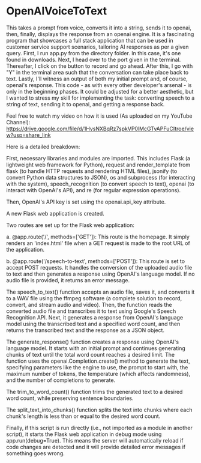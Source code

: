 # OpenAIVoiceToText
This takes a prompt from voice, converts it into a string, sends it to openai, then, finally, displays the response from an openai engine. It is a fascinating program that showcases a full stack application that can be used in customer service support scenarios, tailoring AI responses as per a given query.
First, I run app.py from the directory folder. In this case, it's one found in downloads.
Next, I head over to the port given in the terminal.
Thereafter, I click on the button to record and go ahead.
After this, I go with "Y" in the terminal area such that the conversation can take place back to text.
Lastly, I'll witness an output of both my initial prompt and, of course, openai's response.
This code - as with every other developer's arsenal - is only in the beginning phases. It could be adjusted for a better aesthetic, but I wanted to stress my skill for implementing the task: converting speech to a string of text, sending it to openai, and getting a response back.

Feel free to watch my video on how it is used (As uploaded on my YouTube Channel): https://drive.google.com/file/d/1HvsNXBqRz7spkVP0lMcGTyAPFuCItroe/view?usp=share_link

Here is a detailed breakdown:

First, necessary libraries and modules are imported. This includes Flask (a lightweight web framework for Python), request and render_template from flask (to handle HTTP requests and rendering HTML files), jsonify (to convert Python data structures to JSON), os and subprocess (for interacting with the system), speech_recognition (to convert speech to text), openai (to interact with OpenAI's API), and re (for regular expression operations).

Then, OpenAI's API key is set using the openai.api_key attribute.

A new Flask web application is created.

Two routes are set up for the Flask web application:

a. @app.route('/', methods=['GET']): This route is the homepage. It simply renders an 'index.html' file when a GET request is made to the root URL of the application.

b. @app.route('/speech-to-text', methods=['POST']): This route is set to accept POST requests. It handles the conversion of the uploaded audio file to text and then generates a response using OpenAI's language model. If no audio file is provided, it returns an error message.

The speech_to_text() function accepts an audio file, saves it, and converts it to a WAV file using the ffmpeg software (a complete solution to record, convert, and stream audio and video). Then, the function reads the converted audio file and transcribes it to text using Google's Speech Recognition API. Next, it generates a response from OpenAI's language model using the transcribed text and a specified word count, and then returns the transcribed text and the response as a JSON object.

The generate_response() function creates a response using OpenAI's language model. It starts with an initial prompt and continues generating chunks of text until the total word count reaches a desired limit. The function uses the openai.Completion.create() method to generate the text, specifying parameters like the engine to use, the prompt to start with, the maximum number of tokens, the temperature (which affects randomness), and the number of completions to generate.

The trim_to_word_count() function trims the generated text to a desired word count, while preserving sentence boundaries.

The split_text_into_chunks() function splits the text into chunks where each chunk's length is less than or equal to the desired word count.

Finally, if this script is run directly (i.e., not imported as a module in another script), it starts the Flask web application in debug mode using app.run(debug=True). This means the server will automatically reload if code changes are detected and it will provide detailed error messages if something goes wrong.
